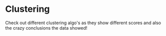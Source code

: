 # Clustering
Check out different clustering algo's as they show different scores and also the crazy conclusions the data showed!
